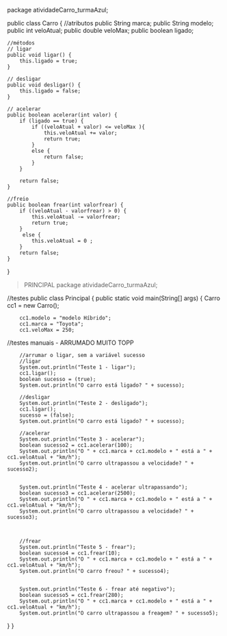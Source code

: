 package atividadeCarro_turmaAzul;

public class Carro {
	//atributos
	public String marca;
	public String modelo;
	public int veloAtual;
	public double veloMax;
	public boolean ligado;


	//métodos
	// ligar
	public void ligar() {
		this.ligado = true;
	}

	// desligar
	public void desligar() {
		this.ligado = false;
	}

	// acelerar
	public boolean acelerar(int valor) {
		if (ligado == true) {
			if ((veloAtual + valor) <= veloMax ){
				this.veloAtual += valor;
				return true;
			}
			else {
				return false;
			}
		}
		
		return false;
	}

	//freio 
	public boolean frear(int valorfrear) {
		if ((veloAtual - valorfrear) > 0) {
			this.veloAtual -= valorfrear;
			return true;
		}
		 else {
			this.veloAtual = 0 ;
		}
		return false;
	}
	
}

> PRINCIPAL
package atividadeCarro_turmaAzul;

//testes
public class Principal {
	public static void main(String[] args) {
		Carro cc1 =  new Carro();


		cc1.modelo = "modelo Híbrido";
		cc1.marca = "Toyota";
		cc1.veloMax = 250;

		
//testes manuais - ARRUMADO MUITO TOPP
		
		//arrumar o ligar, sem a variável sucesso
		//ligar
		System.out.println("Teste 1 - ligar");
		cc1.ligar();
		boolean sucesso = (true);
		System.out.println("O carro está ligado? " + sucesso);
		
		//desligar
		System.out.println("Teste 2 - desligado");
		cc1.ligar();
		sucesso = (false);
		System.out.println("O carro está ligado? " + sucesso);
		
		//acelerar 
		System.out.println("Teste 3 - acelerar");
		boolean sucesso2 = cc1.acelerar(100);
		System.out.println("O " + cc1.marca + cc1.modelo + " está a " + cc1.veloAtual + "km/h");
		System.out.println("O carro ultrapassou a velocidade? " + sucesso2);

		
		System.out.println("Teste 4 - acelerar ultrapassando");
		boolean sucesso3 = cc1.acelerar(2500);
		System.out.println("O " + cc1.marca + cc1.modelo + " está a " + cc1.veloAtual + "km/h");
		System.out.println("O carro ultrapassou a velocidade? " + sucesso3);

		
		
		//frear
		System.out.println("Teste 5 - frear");
		boolean sucesso4 = cc1.frear(10);
		System.out.println("O " + cc1.marca + cc1.modelo + " está a " + cc1.veloAtual + "km/h");
		System.out.println("O carro freou? " + sucesso4);

		
		System.out.println("Teste 6 - frear até negativo");
		boolean sucesso5 = cc1.frear(280);
		System.out.println("O " + cc1.marca + cc1.modelo + " está a " + cc1.veloAtual + "km/h");
		System.out.println("O carro ultrapassou a freagem? " + sucesso5);
			
}
}
